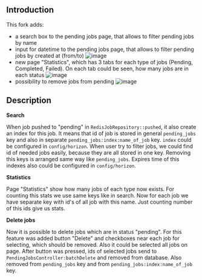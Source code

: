 ## Introduction

This fork adds:
- a search box to the pending jobs page, that allows to filter pending jobs by name
- input for datetime to the pending jobs page, that allows to filter pending jobs by created at (from/to)
![image](https://user-images.githubusercontent.com/34129120/120107147-852cd700-c168-11eb-9281-2b21225c436c.png)
- new page "Statistics", which has 3 tabs for each type of jobs (Pending, Completed, Failed). On each tab could be seen, how many jobs are in each status
![image](https://user-images.githubusercontent.com/34129120/120106852-5b26e500-c167-11eb-9821-3bdad9e16f9e.png)
- possibility to remove jobs from pending
![image](https://user-images.githubusercontent.com/34129120/120107312-477c7e00-c169-11eb-9f67-84b334ba8315.png)

## Description

**Search** 

When job pushed to "pending" in ```RedisJobRepository::pushed```, it also create an index for this job. It means that id of job is stored in general ```pending_jobs``` key and also in separate ```pending_jobs:index:name_of_job``` key. ```index``` could be configured in ```config/horizon```. When user try to filter jobs, we could find id of needed jobs easily, because they are all stored in one key.
Removing this keys is arranged same way like ```pending_jobs```. Expires time of this indexes also could be configured in ```config/horizon```.

**Statistics**

Page "Statistics" show how many jobs of each type now exists. For counting this stats we use same keys like in search. Now for each job we have separate key with id's of all job with this name. Just counting number of this ids give us stats.

**Delete jobs**

Now it is possible to delete jobs which are in status "pending". For this feature was added button "Delete" and checkboxes near each job for selecting, which should be removed. Also it could be selected all jobs on page. After button was pressed, ids of selected jobs send to ```PendingJobsController:batchDelete```  and removed from database. Also removed from ```pending_jobs``` key and from ```pending_jobs:index:name_of_job``` key.
